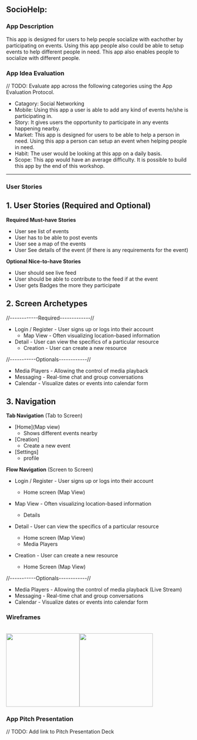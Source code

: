 ## **SocioHelp:**

### App Description
This app is designed for users to help people socialize with eachother by participating on events. Using this app people also could be able to setup events to help different people in need. This app also enables people to socialize with different people.


### App Idea Evaluation
// TODO: Evaluate app across the following categories using the App Evaluation Protocol.
- Catagory: Social Networking
- Mobile: Using this app a user is able to add any kind of events he/she is participating in.
- Story: It gives users the opportunity to participate in any events happening nearby.
- Market: This app is designed for users to be able to help a person in need. Using this app a person can setup an event when helping people in need.
- Habit: The user would be looking at this app on a daily basis.
- Scope: This app would have an average difficulty. It is possible to build this app by the end of this workshop.

---

### User Stories

## 1. User Stories (Required and Optional)

**Required Must-have Stories**

 * User see list of events
 * User has to be able to post events
 * User see a map of the events
 * User See details of the event (if there is any requirements for the event)

**Optional Nice-to-have Stories**

 * User should see live feed
 * User should be able to contribute to the feed if at the event
 * User gets Badges the more they participate

## 2. Screen Archetypes
//------------Required-------------//
 * Login / Register - User signs up or logs into their account
   * Map View - Often visualizing location-based information 
 * Detail - User can view the specifics of a particular resource
   * Creation - User can create a new resource

//-----------Optionals------------//
 * Media Players - Allowing the control of media playback
 * Messaging - Real-time chat and group conversations
 * Calendar - Visualize dates or events into calendar form


## 3. Navigation

**Tab Navigation** (Tab to Screen)

 * [Home](Map view)
   * Shows different events nearby
 * [Creation]
   * Create a new event 
 * [Settings]
   * profile

**Flow Navigation** (Screen to Screen)

 * Login / Register - User signs up or logs into their account
   * Home screen (Map View)
 * Map View - Often visualizing location-based information 
   * Details 
   
 * Detail - User can view the specifics of a particular resource
   * Home screen (Map View)
   * Media Players 
 * Creation - User can create a new resource
   * Home Screen (Map View)

//-----------Optionals------------//
 * Media Players - Allowing the control of media playback (Live Stream)
 * Messaging - Real-time chat and group conversations
 * Calendar - Visualize dates or events into calendar form

### Wireframes
<br><img src=https://user-images.githubusercontent.com/32272045/48679642-6d684700-eb58-11e8-8ba7-ff3eb964af05.png width=200/><img src=https://user-images.githubusercontent.com/32272045/48679655-912b8d00-eb58-11e8-81c9-2c782be8207c.gif width= 200><br/>
 
### App Pitch Presentation
// TODO: Add link to Pitch Presentation Deck
